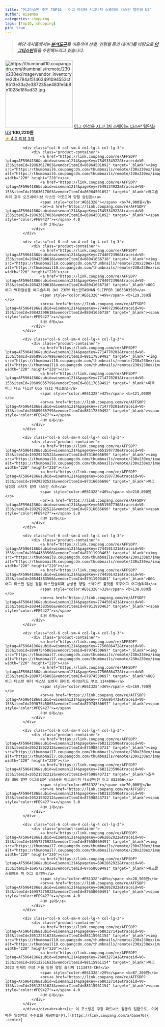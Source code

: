 ```yaml
---
title: "어그타스만 추천 TOP10 - 어그 여성용 시그니처 스웨이드 타스만 털단화 US"
author: WiseMan
categories: shopping
tags: [Top10, shopping]
pin: true
---
```


> ##### 해당 게시물에서는 [**분석도구**](https://itemscout.io/)를 이용하여 **성별**, **연령별** 등의 데이터를 바탕으로 [**어그타스만**](https://link.coupang.com/a/baae76)들을 추천해드리고 있습니다.
<div class="container"><div class="row">
            <div class="col-6 col-sm-4 col-lg-4 col-lg-3">
                <div class="product-container">
                    <a href="https://link.coupang.com/re/AFFSDP?lptag=AF5964186&subid=wiseman1214&pageKey=7674485626&traceid=V0-153&itemId=20482022577&vendorItemId=88040241090" target="_blank"><img src="https://thumbnail10.coupangcdn.com/thumbnails/remote/230x230ex/image/vendor_inventory/e22b/794af51463491094553cf6513e33a2e387235ae483fe5b8e1028e185ad33.jpg" alt="https://thumbnail10.coupangcdn.com/thumbnails/remote/230x230ex/image/vendor_inventory/e22b/794af51463491094553cf6513e33a2e387235ae483fe5b8e1028e185ad33.jpg" width="220" height="220"></a>
                    <a href="https://link.coupang.com/re/AFFSDP?lptag=AF5964186&subid=wiseman1214&pageKey=7674485626&traceid=V0-153&itemId=20482022577&vendorItemId=88040241090" target="_blank">어그 여성용 시그니처 스웨이드 타스만 털단화 US</a>
                    <span style="color:#E61328"></span> <b>100,220원</b>
                    <br><a href="https://link.coupang.com/re/AFFSDP?lptag=AF5964186&subid=wiseman1214&pageKey=7674485626&traceid=V0-153&itemId=20482022577&vendorItemId=88040241090" target="_blank"><span style="color:#FE9427">★</span> 4.0
                    리뷰 3개</a>
                </div>
            </div>
            
            <div class="col-6 col-sm-4 col-lg-4 col-lg-3">
                <div class="product-container">
                    <a href="https://link.coupang.com/re/AFFSDP?lptag=AF5964186&subid=wiseman1214&pageKey=7549334922&traceid=V0-153&itemId=19863617003&vendorItemId=86964501092" target="_blank"><img src="https://thumbnail6.coupangcdn.com/thumbnails/remote/230x230ex/image/vendor_inventory/047a/d1a02b7f8e4e8a0f9ce6c9b481695d5c8e51c25c3a66fa868d09e0337bd9.jpg" alt="https://thumbnail6.coupangcdn.com/thumbnails/remote/230x230ex/image/vendor_inventory/047a/d1a02b7f8e4e8a0f9ce6c9b481695d5c8e51c25c3a66fa868d09e0337bd9.jpg" width="220" height="220"></a>
                    <a href="https://link.coupang.com/re/AFFSDP?lptag=AF5964186&subid=wiseman1214&pageKey=7549334922&traceid=V0-153&itemId=19863617003&vendorItemId=86964501092" target="_blank">어그슬리퍼 호주 오즈네이티브 타스만 아웃도어 양털 슬립온</a>
                    <span style="color:#E61328"></span> <b>74,900원</b>
                    <br><a href="https://link.coupang.com/re/AFFSDP?lptag=AF5964186&subid=wiseman1214&pageKey=7549334922&traceid=V0-153&itemId=19863617003&vendorItemId=86964501092" target="_blank"><span style="color:#FE9427">★</span> 4.0
                    리뷰 2개</a>
                </div>
            </div>
            
            <div class="col-6 col-sm-4 col-lg-4 col-lg-3">
                <div class="product-container">
                    <a href="https://link.coupang.com/re/AFFSDP?lptag=AF5964186&subid=wiseman1214&pageKey=7744072396&traceid=V0-153&itemId=20842390618&vendorItemId=88041656718" target="_blank"><img src="https://thumbnail10.coupangcdn.com/thumbnails/remote/230x230ex/image/vendor_inventory/d36f/dbad06a340c212929117c87ae340b04932fdf1d3ad8a95967b2e1f4b3eb6.png" alt="https://thumbnail10.coupangcdn.com/thumbnails/remote/230x230ex/image/vendor_inventory/d36f/dbad06a340c212929117c87ae340b04932fdf1d3ad8a95967b2e1f4b3eb6.png" width="220" height="220"></a>
                    <a href="https://link.coupang.com/re/AFFSDP?lptag=AF5964186&subid=wiseman1214&pageKey=7744072396&traceid=V0-153&itemId=20842390618&vendorItemId=88041656718" target="_blank">UGG 어그 백화점상품 어그슬리퍼 (W) 23FW 타스만TASMAN SLIPPER 1663303503</a>
                    <span style="color:#E61328">49%</span> <b>129,360원</b>
                    <br><a href="https://link.coupang.com/re/AFFSDP?lptag=AF5964186&subid=wiseman1214&pageKey=7744072396&traceid=V0-153&itemId=20842390618&vendorItemId=88041656718" target="_blank"><span style="color:#FE9427">★</span> 
                    리뷰 0개</a>
                </div>
            </div>
            
            <div class="col-6 col-sm-4 col-lg-4 col-lg-3">
                <div class="product-container">
                    <a href="https://link.coupang.com/re/AFFSDP?lptag=AF5964186&subid=wiseman1214&pageKey=7714770201&traceid=V0-153&itemId=20689055799&vendorItemId=88117859492" target="_blank"><img src="https://thumbnail10.coupangcdn.com/thumbnails/remote/230x230ex/image/vendor_inventory/affa/f4d62c6739004d2dc6a2b6e5492adae32d58ce278f3da3e305f650278491.jpg" alt="https://thumbnail10.coupangcdn.com/thumbnails/remote/230x230ex/image/vendor_inventory/affa/f4d62c6739004d2dc6a2b6e5492adae32d58ce278f3da3e305f650278491.jpg" width="220" height="220"></a>
                    <a href="https://link.coupang.com/re/AFFSDP?lptag=AF5964186&subid=wiseman1214&pageKey=7714770201&traceid=V0-153&itemId=20689055799&vendorItemId=88117859492" target="_blank">미국 어그 타즈 타스만 UGG Tazz 체스트넛</a>
                    <span style="color:#E61328">42%</span> <b>121,000원</b>
                    <br><a href="https://link.coupang.com/re/AFFSDP?lptag=AF5964186&subid=wiseman1214&pageKey=7714770201&traceid=V0-153&itemId=20689055799&vendorItemId=88117859492" target="_blank"><span style="color:#FE9427">★</span> 
                    리뷰 0개</a>
                </div>
            </div>
            
            <div class="col-6 col-sm-4 col-lg-4 col-lg-3">
                <div class="product-container">
                    <a href="https://link.coupang.com/re/AFFSDP?lptag=AF5964186&subid=wiseman1214&pageKey=6651507730&traceid=V0-153&itemId=19929292522&vendorItemId=87316665696" target="_blank"><img src="https://thumbnail8.coupangcdn.com/thumbnails/remote/230x230ex/image/vendor_inventory/2cb6/274662acd4064f39d5fc46804ecb2d4f4d0b151434e142e7f2c140d8242d.jpg" alt="https://thumbnail8.coupangcdn.com/thumbnails/remote/230x230ex/image/vendor_inventory/2cb6/274662acd4064f39d5fc46804ecb2d4f4d0b151434e142e7f2c140d8242d.jpg" width="220" height="220"></a>
                    <a href="https://link.coupang.com/re/AFFSDP?lptag=AF5964186&subid=wiseman1214&pageKey=6651507730&traceid=V0-153&itemId=19929292522&vendorItemId=87316665696" target="_blank">어그 남성용 스티치 칼라 타스만 슈즈</a>
                    <span style="color:#E61328">40%</span> <b>210,000원</b>
                    <br><a href="https://link.coupang.com/re/AFFSDP?lptag=AF5964186&subid=wiseman1214&pageKey=6651507730&traceid=V0-153&itemId=19929292522&vendorItemId=87316665696" target="_blank"><span style="color:#FE9427">★</span> 5.0
                    리뷰 15개</a>
                </div>
            </div>
            
            <div class="col-6 col-sm-4 col-lg-4 col-lg-3">
                <div class="product-container">
                    <a href="https://link.coupang.com/re/AFFSDP?lptag=AF5964186&subid=wiseman1214&pageKey=7744501421&traceid=V0-153&itemId=20844383566&vendorItemId=87911993463" target="_blank"><img src="https://thumbnail8.coupangcdn.com/thumbnails/remote/230x230ex/image/vendor_inventory/0523/8a79368b20fd2b0e2b51ae647371e1a4bb1d45e673caeb229303841dcbbb.jpg" alt="https://thumbnail8.coupangcdn.com/thumbnails/remote/230x230ex/image/vendor_inventory/0523/8a79368b20fd2b0e2b51ae647371e1a4bb1d45e673caeb229303841dcbbb.jpg" width="220" height="220"></a>
                    <a href="https://link.coupang.com/re/AFFSDP?lptag=AF5964186&subid=wiseman1214&pageKey=7744501421&traceid=V0-153&itemId=20844383566&vendorItemId=87911993463" target="_blank">UGG 어그 타스만 일본 정품 타스만슬리퍼 남성용 양털 스웨이드 플랫폼 호주어그 어그슬리퍼</a>
                    <span style="color:#E61328">32%</span> <b>138,000원</b>
                    <br><a href="https://link.coupang.com/re/AFFSDP?lptag=AF5964186&subid=wiseman1214&pageKey=7744501421&traceid=V0-153&itemId=20844383566&vendorItemId=87911993463" target="_blank"><span style="color:#FE9427">★</span> 
                    리뷰 0개</a>
                </div>
            </div>
            
            <div class="col-6 col-sm-4 col-lg-4 col-lg-3">
                <div class="product-container">
                    <a href="https://link.coupang.com/re/AFFSDP?lptag=AF5964186&subid=wiseman1214&pageKey=7756686472&traceid=V0-153&itemId=20907545865&vendorItemId=87974530697" target="_blank"><img src="https://thumbnail7.coupangcdn.com/thumbnails/remote/230x230ex/image/vendor_inventory/3bc3/f95a17a5f7984d950de59f0c05f9488f16ffff37bf5670e6ffedb63ac570.jpg" alt="https://thumbnail7.coupangcdn.com/thumbnails/remote/230x230ex/image/vendor_inventory/3bc3/f95a17a5f7984d950de59f0c05f9488f16ffff37bf5670e6ffedb63ac570.jpg" width="220" height="220"></a>
                    <a href="https://link.coupang.com/re/AFFSDP?lptag=AF5964186&subid=wiseman1214&pageKey=7756686472&traceid=V0-153&itemId=20907545865&vendorItemId=87974530697" target="_blank">UGG 어그 타스만 웨더 체스넛 오렌지 화이트 하이브리드 부츠 1144096</a>
                    <span style="color:#E61328">36%</span> <b>169,700원</b>
                    <br><a href="https://link.coupang.com/re/AFFSDP?lptag=AF5964186&subid=wiseman1214&pageKey=7756686472&traceid=V0-153&itemId=20907545865&vendorItemId=87974530697" target="_blank"><span style="color:#FE9427">★</span> 
                    리뷰 0개</a>
                </div>
            </div>
            
            <div class="col-6 col-sm-4 col-lg-4 col-lg-3">
                <div class="product-container">
                    <a href="https://link.coupang.com/re/AFFSDP?lptag=AF5964186&subid=wiseman1214&pageKey=7682123590&traceid=V0-153&itemId=20521502212&vendorItemId=87598843731" target="_blank"><img src="https://thumbnail7.coupangcdn.com/thumbnails/remote/230x230ex/image/vendor_inventory/dad5/01e5f912d9d7a0b1d89d0db4542c933a4e49b17f749c43693895cf1403b3.jpg" alt="https://thumbnail7.coupangcdn.com/thumbnails/remote/230x230ex/image/vendor_inventory/dad5/01e5f912d9d7a0b1d89d0db4542c933a4e49b17f749c43693895cf1403b3.jpg" width="220" height="220"></a>
                    <a href="https://link.coupang.com/re/AFFSDP?lptag=AF5964186&subid=wiseman1214&pageKey=7682123590&traceid=V0-153&itemId=20521502212&vendorItemId=87598843731" target="_blank">호주 AS UGG 발렌 어그슬립온 남녀공용 어그슬리퍼 타스만버전 어그 AS2056</a>
                    <span style="color:#E61328"></span> <b>70,000원</b>
                    <br><a href="https://link.coupang.com/re/AFFSDP?lptag=AF5964186&subid=wiseman1214&pageKey=7682123590&traceid=V0-153&itemId=20521502212&vendorItemId=87598843731" target="_blank"><span style="color:#FE9427">★</span> 5.0
                    리뷰 1개</a>
                </div>
            </div>
            
            <div class="col-6 col-sm-4 col-lg-4 col-lg-3">
                <div class="product-container">
                    <a href="https://link.coupang.com/re/AFFSDP?lptag=AF5964186&subid=wiseman1214&pageKey=6962862022&traceid=V0-153&itemId=16957275922&vendorItemId=87658069491" target="_blank"><img src="https://thumbnail7.coupangcdn.com/thumbnails/remote/230x230ex/image/vendor_inventory/6d99/ed2e0417fe8c0e611c2503fe07c9ad99b8873dea882b0d4bfa099e0f5011.jpg" alt="https://thumbnail7.coupangcdn.com/thumbnails/remote/230x230ex/image/vendor_inventory/6d99/ed2e0417fe8c0e611c2503fe07c9ad99b8873dea882b0d4bfa099e0f5011.jpg" width="220" height="220"></a>
                    <a href="https://link.coupang.com/re/AFFSDP?lptag=AF5964186&subid=wiseman1214&pageKey=6962862022&traceid=V0-153&itemId=16957275922&vendorItemId=87658069491" target="_blank">쉬즈콜 스웨이드 퍼 어그 슬리퍼</a>
                    <span style="color:#E61328">40%</span> <b>28,500원</b>
                    <br><a href="https://link.coupang.com/re/AFFSDP?lptag=AF5964186&subid=wiseman1214&pageKey=6962862022&traceid=V0-153&itemId=16957275922&vendorItemId=87658069491" target="_blank"><span style="color:#FE9427">★</span> 4.0
                    리뷰 18개</a>
                </div>
            </div>
            
            <div class="col-6 col-sm-4 col-lg-4 col-lg-3">
                <div class="product-container">
                    <a href="https://link.coupang.com/re/AFFSDP?lptag=AF5964186&subid=wiseman1214&pageKey=7680327141&traceid=V0-153&itemId=20512251623&vendorItemId=88115961154" target="_blank"><img src="https://thumbnail10.coupangcdn.com/thumbnails/remote/230x230ex/image/vendor_inventory/5729/24cb669bee9bb60a0fdad650906520e62f9cebef04f3d0d2619e468b348d.jpg" alt="https://thumbnail10.coupangcdn.com/thumbnails/remote/230x230ex/image/vendor_inventory/5729/24cb669bee9bb60a0fdad650906520e62f9cebef04f3d0d2619e468b348d.jpg" width="220" height="220"></a>
                    <a href="https://link.coupang.com/re/AFFSDP?lptag=AF5964186&subid=wiseman1214&pageKey=7680327141&traceid=V0-153&itemId=20512251623&vendorItemId=88115961154" target="_blank">어그 2023 펀케트 여성 겨울 방한 양털 슬리퍼 1113474-CHE</a>
                    <span style="color:#E61328">29%</span> <b>87,200원</b>
                    <br><a href="https://link.coupang.com/re/AFFSDP?lptag=AF5964186&subid=wiseman1214&pageKey=7680327141&traceid=V0-153&itemId=20512251623&vendorItemId=88115961154" target="_blank"><span style="color:#FE9427">★</span> 4.0
                    리뷰 6개</a>
                </div>
            </div>
            </div></div><br><br>[👉 이 포스팅은 쿠팡 파트너스 활동의 일환으로, 이에 따른 일정액의 수수료를 제공받습니다.](https://link.coupang.com/a/baae76){: .center}